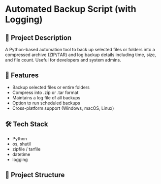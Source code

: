 # Automated Backup Script (with Logging)

## 📌 Project Description
A Python-based automation tool to back up selected files or folders into a compressed archive (ZIP/TAR) and log backup details including time, size, and file count. Useful for developers and system admins.

## 🚀 Features
- Backup selected files or entire folders
- Compress into .zip or .tar format
- Maintains a log file of all backups
- Option to run scheduled backups
- Cross-platform support (Windows, macOS, Linux)

## 🛠️ Tech Stack
- Python
- os, shutil
- zipfile / tarfile
- datetime
- logging

## 📂 Project Structure
